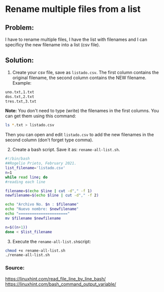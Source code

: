 # Rename multiple files from a list

## Problem:

I have to rename multiple files, I have the list with filenames and I can specificy the new filename into a list (csv file).


## Solution:

1. Create your csv file, save as ```listado.csv```. The first column contains the original filename, the second column contains the NEW filename.
Example:
```bash
uno.txt,1.txt
dos.txt,2.txt
tres.txt,3.txt
```
**Note:** You don't need to type (write) the filenames in the first columns.
You can get them using this command:
```bash
ls *.txt > listado.csv
```
Then you can open and edit ```listado.csv``` to add the new filenames in the second column (don't forget type comma).

2. Create a bash script. Save it as: ```rename-all-list.sh```.
```bash
#!/bin/bash
##Rogelio Prieto, February 2021.
list_filename='listado.csv'
n=1
while read line; do
#reading each line

filename=$(echo $line | cut -d"," -f 1)
newfilename=$(echo $line | cut -d"," -f 2)

echo "Archivo No. $n : $filename"
echo "Nuevo nombre: $newfilename"
echo "======================"
mv $filename $newfilename

n=$((n+1))
done < $list_filename
```

3. Execute the ```rename-all-list.sh```script:
```bash
chmod +x rename-all-list.sh
./rename-all-list.sh
```






### Source: 
<https://linuxhint.com/read_file_line_by_line_bash/>
<https://linuxhint.com/bash_command_output_variable/>

